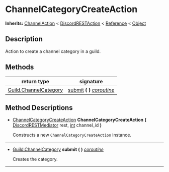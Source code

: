   
# ChannelCategoryCreateAction
  
**Inherits:** [ChannelAction](./class_channelaction.md) < [DiscordRESTAction](./class_discordrestaction.md) < [Reference](https://docs.godotengine.org/en/3.5/classes/class_reference.html) < [Object](https://docs.godotengine.org/en/3.5/classes/class_object.html)  
  
  
## Description
  
Action to create a channel category in a guild.  
  
## Methods
  
| return type                                               | signature                                                |
|-----------------------------------------------------------|----------------------------------------------------------|
| [Guild.ChannelCategory](./class_guild.md#channelcategory) | [submit](#method-submit) **(**  **)** <u>_coroutine_</u> |  
  
## Method Descriptions
  
- <a name="method-ChannelCategoryCreateAction"></a>[ChannelCategoryCreateAction](./class_channelcategorycreateaction.md) **ChannelCategoryCreateAction** **(** [DiscordRESTMediator](./class_discordrestmediator.md) rest, [int](https://docs.godotengine.org/en/3.5/classes/class_int.html) channel\_id **)**  
  
	Constructs a new `ChannelCategoryCreateAction` instance.  
________________

- <a name="method-submit"></a>[Guild.ChannelCategory](./class_guild.md#channelcategory) **submit** **(**  **)** <u>_coroutine_</u>  
  
	Creates the category.  
________________

  
